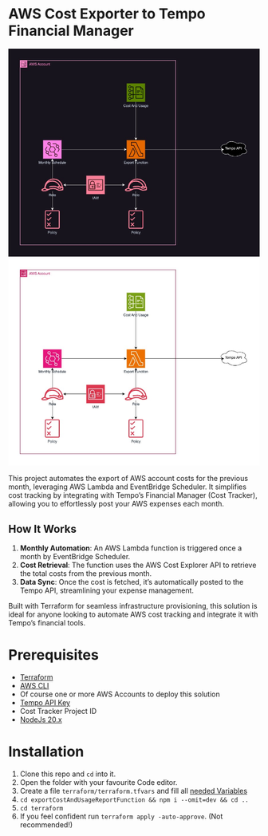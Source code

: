 AWS Cost Exporter to Tempo Financial Manager
==========================
![Overview](./docs/overview.jpg#gh-dark-mode-only)
![Overview](./docs/overview-light.jpg#gh-light-mode-only)


This project automates the export of AWS account costs for the previous month, leveraging AWS Lambda and EventBridge Scheduler. It simplifies cost tracking by integrating with Tempo’s Financial Manager (Cost Tracker), allowing you to effortlessly post your AWS expenses each month.

## How It Works

1.	**Monthly Automation**: An AWS Lambda function is triggered once a month by EventBridge Scheduler.
2.	**Cost Retrieval**: The function uses the AWS Cost Explorer API to retrieve the total costs from the previous month.
3.	**Data Sync**: Once the cost is fetched, it’s automatically posted to the Tempo API, streamlining your expense management.

Built with Terraform for seamless infrastructure provisioning, this solution is ideal for anyone looking to automate AWS cost tracking and integrate it with Tempo’s financial tools.

# Prerequisites

- [Terraform](https://terraform.io)
- [AWS CLI](https://docs.aws.amazon.com/cli/latest/userguide/getting-started-install.html)
- Of course one or more AWS Accounts to deploy this solution
- [Tempo API Key](https://help.tempo.io/timesheets/latest/using-rest-api-integrations)
- Cost Tracker Project ID
- [NodeJs 20.x](https://nodejs.org/en/download/package-manager)

# Installation

1. Clone this repo and `cd` into it.
2. Open the folder with your favourite Code editor.
3. Create a file `terraform/terraform.tfvars` and fill all [needed Variables](./Terraform.md#inputs)
4. `cd exportCostAndUsageReportFunction && npm i --omit=dev && cd ..`
5. `cd terraform`
6. If you feel confident run `terraform apply -auto-approve`. (Not recommended!)



